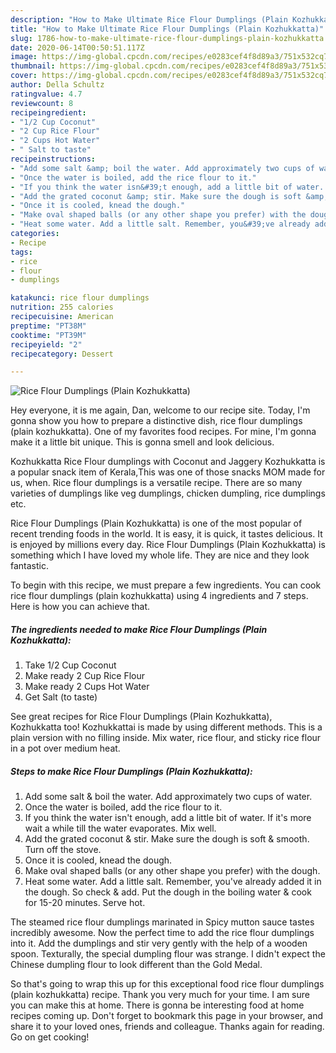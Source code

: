 ```yaml
---
description: "How to Make Ultimate Rice Flour Dumplings (Plain Kozhukkatta)"
title: "How to Make Ultimate Rice Flour Dumplings (Plain Kozhukkatta)"
slug: 1786-how-to-make-ultimate-rice-flour-dumplings-plain-kozhukkatta
date: 2020-06-14T00:50:51.117Z
image: https://img-global.cpcdn.com/recipes/e0283cef4f8d89a3/751x532cq70/rice-flour-dumplings-plain-kozhukkatta-recipe-main-photo.jpg
thumbnail: https://img-global.cpcdn.com/recipes/e0283cef4f8d89a3/751x532cq70/rice-flour-dumplings-plain-kozhukkatta-recipe-main-photo.jpg
cover: https://img-global.cpcdn.com/recipes/e0283cef4f8d89a3/751x532cq70/rice-flour-dumplings-plain-kozhukkatta-recipe-main-photo.jpg
author: Della Schultz
ratingvalue: 4.7
reviewcount: 8
recipeingredient:
- "1/2 Cup Coconut"
- "2 Cup Rice Flour"
- "2 Cups Hot Water"
- " Salt to taste"
recipeinstructions:
- "Add some salt &amp; boil the water. Add approximately two cups of water."
- "Once the water is boiled, add the rice flour to it."
- "If you think the water isn&#39;t enough, add a little bit of water. If it&#39;s more wait a while till the water evaporates. Mix well."
- "Add the grated coconut &amp; stir. Make sure the dough is soft &amp; smooth. Turn off the stove."
- "Once it is cooled, knead the dough."
- "Make oval shaped balls (or any other shape you prefer) with the dough."
- "Heat some water. Add a little salt. Remember, you&#39;ve already added it in the dough. So check &amp; add. Put the dough in the boiling water &amp; cook for 15-20 minutes. Serve hot."
categories:
- Recipe
tags:
- rice
- flour
- dumplings

katakunci: rice flour dumplings 
nutrition: 255 calories
recipecuisine: American
preptime: "PT38M"
cooktime: "PT39M"
recipeyield: "2"
recipecategory: Dessert

---
```



![Rice Flour Dumplings (Plain Kozhukkatta)](https://img-global.cpcdn.com/recipes/e0283cef4f8d89a3/751x532cq70/rice-flour-dumplings-plain-kozhukkatta-recipe-main-photo.jpg)

Hey everyone, it is me again, Dan, welcome to our recipe site. Today, I'm gonna show you how to prepare a distinctive dish, rice flour dumplings (plain kozhukkatta). One of my favorites food recipes. For mine, I'm gonna make it a little bit unique. This is gonna smell and look delicious.

Kozhukkatta Rice Flour dumplings with Coconut and Jaggery Kozhukkatta is a popular snack item of Kerala,This was one of those snacks MOM made for us, when. Rice flour dumplings is a versatile recipe. There are so many varieties of dumplings like veg dumplings, chicken dumpling, rice dumplings etc.

Rice Flour Dumplings (Plain Kozhukkatta) is one of the most popular of recent trending foods in the world. It is easy, it is quick, it tastes delicious. It is enjoyed by millions every day. Rice Flour Dumplings (Plain Kozhukkatta) is something which I have loved my whole life. They are nice and they look fantastic.


To begin with this recipe, we must prepare a few ingredients. You can cook rice flour dumplings (plain kozhukkatta) using 4 ingredients and 7 steps. Here is how you can achieve that.

<!--inarticleads1-->

##### The ingredients needed to make Rice Flour Dumplings (Plain Kozhukkatta):

1. Take 1/2 Cup Coconut
1. Make ready 2 Cup Rice Flour
1. Make ready 2 Cups Hot Water
1. Get  Salt (to taste)


See great recipes for Rice Flour Dumplings (Plain Kozhukkatta), Kozhukkatta too! Kozhukkattai is made by using different methods. This is a plain version with no filling inside. Mix water, rice flour, and sticky rice flour in a pot over medium heat. 

<!--inarticleads2-->

##### Steps to make Rice Flour Dumplings (Plain Kozhukkatta):

1. Add some salt &amp; boil the water. Add approximately two cups of water.
1. Once the water is boiled, add the rice flour to it.
1. If you think the water isn&#39;t enough, add a little bit of water. If it&#39;s more wait a while till the water evaporates. Mix well.
1. Add the grated coconut &amp; stir. Make sure the dough is soft &amp; smooth. Turn off the stove.
1. Once it is cooled, knead the dough.
1. Make oval shaped balls (or any other shape you prefer) with the dough.
1. Heat some water. Add a little salt. Remember, you&#39;ve already added it in the dough. So check &amp; add. Put the dough in the boiling water &amp; cook for 15-20 minutes. Serve hot.


The steamed rice flour dumplings marinated in Spicy mutton sauce tastes incredibly awesome. Now the perfect time to add the rice flour dumplings into it. Add the dumplings and stir very gently with the help of a wooden spoon. Texturally, the special dumpling flour was strange. I didn&#39;t expect the Chinese dumpling flour to look different than the Gold Medal. 

So that's going to wrap this up for this exceptional food rice flour dumplings (plain kozhukkatta) recipe. Thank you very much for your time. I am sure you can make this at home. There is gonna be interesting food at home recipes coming up. Don't forget to bookmark this page in your browser, and share it to your loved ones, friends and colleague. Thanks again for reading. Go on get cooking!
